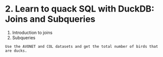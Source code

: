 # 2. Learn to quack SQL with DuckDB: Joins and Subqueries

1. Introduction to joins
2. Subqueries

```{admonition} Exercise
Use the AVONET and COL datasets and get the total number of birds that are ducks.
```
